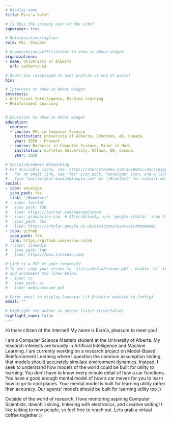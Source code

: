 ```yaml
---
# Display name
title: Esra'a Saleh

# Is this the primary user of the site?
superuser: true

# Role/position/tagline
role: MSc. Student

# Organizations/Affiliations to show in About widget
organizations:
- name: University of Alberta
  url: ualberta.ca

# Short bio (displayed in user profile at end of posts)
bio: 

# Interests to show in About widget
interests:
- Artificial Intelligence, Machine Learning
- Reinforcment Learning


# Education to show in About widget
education:
  courses:
  - course: MSc in Computer Science
    institution: University of Alberta. Edmonton, AB, Canada.
    year: 2020 - Present
  - course: Bachelor in Computer Science, Minor in Math
    institution: Carleton University. Ottawa, ON, Canada. 
    year: 2020

# Social/Academic Networking
# For available icons, see: https://sourcethemes.com/academic/docs/page-builder/#icons
#   For an email link, use "fas" icon pack, "envelope" icon, and a link in the
#   form "mailto:your-email@example.com" or "/#contact" for contact widget.
social:
- icon: envelope
  icon_pack: fas
  link: '/#contact'
# - icon: twitter
#   icon_pack: fab
#   link: https://twitter.com/GeorgeCushen
# - icon: graduation-cap  # Alternatively, use `google-scholar` icon from `ai` icon pack
#   icon_pack: fas
#   link: https://scholar.google.co.uk/citations?user=sIwtMXoAAAAJ
- icon: github
  icon_pack: fab
  link: https://github.com/esraa-saleh
# - icon: linkedin
#   icon_pack: fab
#   link: https://www.linkedin.com/

# Link to a PDF of your resume/CV.
# To use: copy your resume to `static/media/resume.pdf`, enable `ai` icons in `params.toml`, 
# and uncomment the lines below.
# - icon: cv
#   icon_pack: ai
#   link: media/resume.pdf

# Enter email to display Gravatar (if Gravatar enabled in Config)
email: ""

# Highlight the author in author lists? (true/false)
highlight_name: false
---
```


Hi there citizen of the Internet! My name is Esra'a, pleasure to meet you! 

I am a Computer Science Masters student at the University of Alberta. My research interests are broadly in Artificial Intelligence and Machine Learning. I am currently working on a research project on Model-Based Reinforcement Learning where I question the common assumption stating that models should accurately simulate environment dynamics. Instead, I seek to understand how models of the world could be built for utility to learning. You don't have to know every minute detail of how a car functions. You have a good enough mental model of how a car moves for you to learn how to go to cool places. Your mental model is built for learning utility rather than accuracy. Our agents' models should be built for learning utility too ;)

Outside of the world of research, I love mentoring aspiring Computer Scientists, downhill skiing, tinkering with electronics, and creative writing! I like talking to new people, so feel free to reach out. Lets grab a virtual coffee together :)

<!-- {{< icon name="download" pack="fas" >}} Download my {{< staticref "media/demo_resume.pdf" "newtab" >}}resumé{{< /staticref >}}. -->
